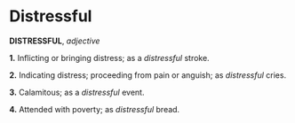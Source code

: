 # Distressful

**DISTRESSFUL**, _adjective_

**1.** Inflicting or bringing distress; as a _distressful_ stroke.

**2.** Indicating distress; proceeding from pain or anguish; as _distressful_ cries.

**3.** Calamitous; as a _distressful_ event.

**4.** Attended with poverty; as _distressful_ bread.